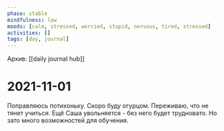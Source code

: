 ```yaml
---
phase: stable
mindfulness: low
moods: [calm, stressed, worried, stupid, nervous, tired, stressed]
activities: []
tags: [day, journal]
---
```

Архив: [[daily journal hub]]
# 2021-11-01

Поправляюсь потихоньку. Скоро буду огурцом. Переживаю, что не тянет учиться. Ещё Саша увольняется - без него будет трудновато. Но зато много возможностей для обучения.

